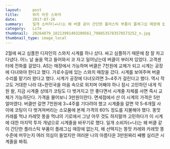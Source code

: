 ```yaml
---
layout:     post
title:      와치 아웃 스와치
date:       2017-07-26
summary:    일개 소비자(=나)는 왜 버클 같이 간단한 플라스틱 부품이 플래그십 매장에 없는지, 왜 선택지는 똥맛 카레와 카레맛 똥 수준에 머무는지 여러 의심이 들었지만 여러분 나의 아름다운 3만원짜리 쌔삥 실리콘 시계줄을 봐줘.
category:   Life
thumbnail:  20264879_10213991403209561_7986535783578573252_n.jpg
thumbnail_type: image_local
---
```


2월에 싸고 심플한 디자인의 스와치 시계를 하나 샀다. 싸고 심플하기 때문에 참 잘 차고 다녔다. 어느 날 술을 먹고 들어와서 코 자고 일어났는데 버클이 부러져 있었다. 고객센터에 전화를 걸었다. AS는 매장에서 가능하며 버클은 7천원에 교체가 되고 시계는 공장에 다녀와야 한다고 했다.
가로수길에 있는 스와치 매장을 갔다. 시계를 보여주며 버클 수리를 맡기러 왔다고 했다. 시계가 공장에 다녀오려면 3~4주가 걸린다고 했다. 역시 작고도 거대한 나라 대~한민국을 마음 속으로 외치며 어째야 하나 잠시 고민하던 내게 직원 왈, 지금 시계줄 상태가 코팅도 다 벗겨지고 안 좋다면서 시계줄 자체를 사면 즉시 교체가 가능하단다. 가격을 물어보니 3만원이란다. 면세점에서 산 이 시계의 가격은 5만 얼마였다. 버클만 갈면 7천원에 3~4주를 기다려야 했고 시계줄을 갈면 약 5-6개월 사이에 코팅이 다 벗겨져버리는 소모품에 본체 가격의 60% 정도를 지불해야 했다. 똥맛 카레를 먹냐 카레맛 똥을 먹냐의 기로에서 그냥 아무 것도 하지말까 고민하다가 이 시계에 대한 마지막 투자 개념으로 시계줄을 바꾸기로 했다.
일개 소비자(=나)는 왜 버클 같이 간단한 플라스틱 부품이 플래그십 매장에 없는지, 왜 선택지는 똥맛 카레와 카레맛 똥 수준에 머무는지 여러 의심이 들었지만 여러분 나의 아름다운 3만원짜리 쌔삥 실리콘 시계줄을 봐줘.
